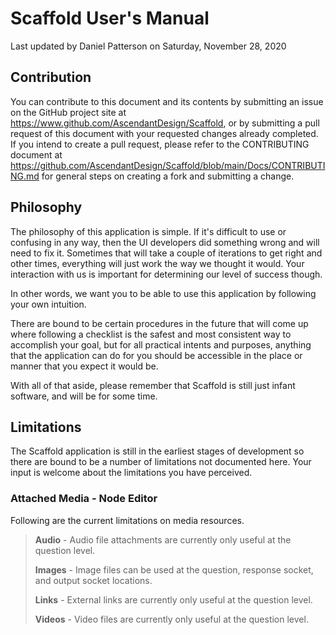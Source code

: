 Scaffold User's Manual
======================

Last updated by Daniel Patterson on Saturday, November 28, 2020

Contribution
------------

You can contribute to this document and its contents by submitting an
issue on the GitHub project site at
<https://www.github.com/AscendantDesign/Scaffold>, or by submitting a
pull request of this document with your requested changes already
completed. If you intend to create a pull request, please refer to the
CONTRIBUTING document at
<https://github.com/AscendantDesign/Scaffold/blob/main/Docs/CONTRIBUTING.md>
for general steps on creating a fork and submitting a change.

Philosophy
----------

The philosophy of this application is simple. If it's difficult to use
or confusing in any way, then the UI developers did something wrong and
will need to fix it. Sometimes that will take a couple of iterations to
get right and other times, everything will just work the way we thought
it would. Your interaction with us is important for determining our
level of success though.

In other words, we want you to be able to use this application by
following your own intuition.

There are bound to be certain procedures in the future that will come up
where following a checklist is the safest and most consistent way to
accomplish your goal, but for all practical intents and purposes,
anything that the application can do for you should be accessible in the
place or manner that you expect it would be.

With all of that aside, please remember that Scaffold is still just
infant software, and will be for some time.

Limitations
-----------

The Scaffold application is still in the earliest stages of development
so there are bound to be a number of limitations not documented here.
Your input is welcome about the limitations you have perceived.

### Attached Media - Node Editor

Following are the current limitations on media resources.

> **Audio** - Audio file attachments are currently only useful at the
> question level.
>
> **Images** - Image files can be used at the question, response socket,
> and output socket locations.
>
> **Links** - External links are currently only useful at the question
> level.
>
> **Videos** - Video files are currently only useful at the question
> level.
